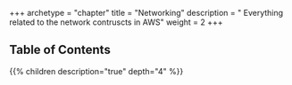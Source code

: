 +++
archetype = "chapter"
title = "Networking"
description = " Everything related to the network contruscts in AWS"
weight = 2
+++

## Table of Contents

{{% children description="true" depth="4" %}}